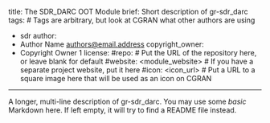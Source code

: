 title: The SDR_DARC OOT Module
brief: Short description of gr-sdr_darc
tags: # Tags are arbitrary, but look at CGRAN what other authors are using
  - sdr
author:
  - Author Name <authors@email.address>
copyright_owner:
  - Copyright Owner 1
license:
#repo: # Put the URL of the repository here, or leave blank for default
#website: <module_website> # If you have a separate project website, put it here
#icon: <icon_url> # Put a URL to a square image here that will be used as an icon on CGRAN
---
A longer, multi-line description of gr-sdr_darc.
You may use some *basic* Markdown here.
If left empty, it will try to find a README file instead.
